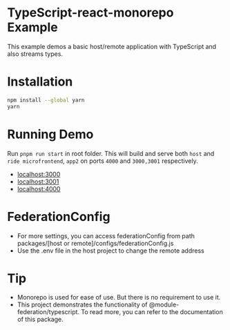 # TypeScript-react-monorepo Example

This example demos a basic host/remote application with TypeScript and also streams types.

# Installation

```bash
npm install --global yarn
yarn
```

# Running Demo

Run `pnpm run start` in root folder. This will build and serve both `host` and `ride microfrontend`, `app2` on ports `4000` and `3000,3001` respectively.

- [localhost:3000](http://localhost:3000/)
- [localhost:3001](http://localhost:3001/)
- [localhost:4000](http://localhost:4000/)

# FederationConfig

- For more settings, you can access federationConfig from path packages/[host or remote]/configs/federationConfig.js
- Use the .env file in the host project to change the remote address

# Tip

- Monorepo is used for ease of use. But there is no requirement to use it.
- This project demonstrates the functionality of @module-federation/typescript. To read more, you can refer to the documentation of this package.

